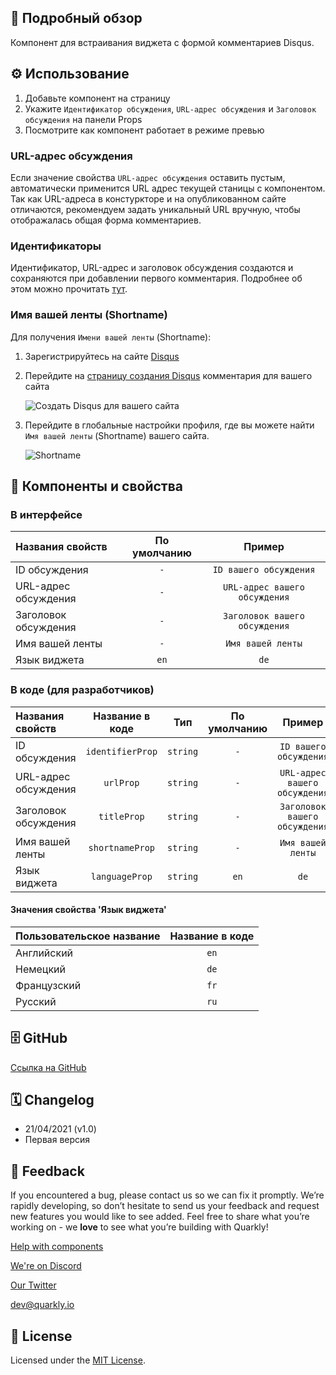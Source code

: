 ## 📖 Подробный обзор

Компонент для встраивания виджета с формой комментариев Disqus.

## ⚙️ Использование

1.  Добавьте компонент на страницу
2.  Укажите `Идентификатор обсуждения`, `URL-адрес обсуждения` и `Заголовок обсуждения` на панели Props
3.  Посмотрите как компонент работает в режиме превью

### URL-адрес обсуждения

Если значение свойства `URL-адрес обсуждения` оставить пустым, автоматически применится URL адрес текущей станицы c компонентом.
Так как URL-адреса в констуркторе и на опубликованном сайте отличаются, рекомендуем задать уникальный URL вручную, чтобы отображалась общая форма комментариев.

### Идентификаторы

Идентификатор, URL-адрес и заголовок обсуждения создаются и сохраняются при добавлении первого комментария.
Подробнее об этом можно прочитать [тут](https://help.disqus.com/en/articles/1717111-what-s-a-shortname).

### Имя вашей ленты (Shortname)

Для получения `Имени вашей ленты` (Shortname):

1.  Зарегистрируйтесь на сайте [Disqus](https://disqus.com/profile/signup/)
2.  Перейдите на [страницу создания Disqus](https://disqus.com/admin/create) комментария для вашего сайта

    ![Создать Disqus для вашего сайта](https://test-upl.quarkly.io/60474504627982001eb71a51/images/1.png?v=2021-04-22T09:20:49.350Z)

3.  Перейдите в глобальные настройки профиля, где вы можете найти `Имя вашей ленты` (Shortname) вашего сайта.

    ![Shortname](https://test-upl.quarkly.io/60474504627982001eb71a51/images/2.png?v=2021-04-22T09:21:10.280Z)

## 🧩 Компоненты и свойства

### В интерфейсе

| Названия свойств     | По умолчанию |            Пример             |
| :------------------- | :----------: | :---------------------------: |
| ID обсуждения        |     `-`      |    `ID вашего обсуждения`     |
| URL-адрес обсуждения |     `-`      | `URL-адрес вашего обсуждения` |
| Заголовок обсуждения |     `-`      | `Заголовок вашего обсуждения` |
| Имя вашей ленты      |     `-`      |       `Имя вашей ленты`       |
| Язык виджета         |     `en`     |             `de`              |

### В коде (для разработчиков)

| Названия свойств     | Название в коде  |   Тип    | По умолчанию |            Пример             |
| :------------------- | :--------------: | :------: | :----------: | :---------------------------: |
| ID обсуждения        | `identifierProp` | `string` |     `-`      |    `ID вашего обсуждения`     |
| URL-адрес обсуждения |    `urlProp`     | `string` |     `-`      | `URL-адрес вашего обсуждения` |
| Заголовок обсуждения |   `titleProp`    | `string` |     `-`      | `Заголовок вашего обсуждения` |
| Имя вашей ленты      | `shortnameProp`  | `string` |     `-`      |       `Имя вашей ленты`       |
| Язык виджета         |  `languageProp`  | `string` |     `en`     |             `de`              |

#### Значения свойства 'Язык виджета'

| Пользовательское название | Название в коде |
| :------------------------ | :-------------: |
| Английский                |      `en`       |
| Немецкий                  |      `de`       |
| Французский               |      `fr`       |
| Русский                   |      `ru`       |

## 🗄 GitHub

[Ссылка на GitHub](https://github.com/quarkly/community-kit/blob/master/src/Disqus.js)

## 🗓 Changelog

-   21/04/2021 (v1.0)
-   Первая версия

## 📮 Feedback

If you encountered a bug, please contact us so we can fix it promptly. We’re rapidly developing, so don’t hesitate to send us your feedback and request new features you would like to see added. Feel free to share what you’re working on - we **love** to see what you’re building with Quarkly!

[Help with components](https://community.quarkly.io/c/requests/11)

[We're on Discord](https://discord.gg/f9KhSMGX)

[Our Twitter](https://twitter.com/quarklyapp)

[dev@quarkly.io](mailto:dev@quarkly.io)

## 📝 License

Licensed under the [MIT License](https://raw.githubusercontent.com/quarkly/community-kit/master/LICENSE).
